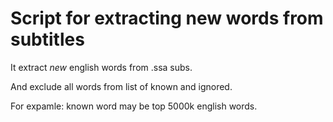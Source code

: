 Script for extracting new words from subtitles
==============================================


It extract *_new_* english words from .ssa subs.

And exclude all words from list of known and ignored.

For expamle: known word may be top 5000k english words.
